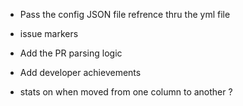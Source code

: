 - Pass the config JSON file refrence thru the yml file
- issue markers
- Add the PR parsing logic
- Add developer achievements

- stats on when moved from one column to another ?